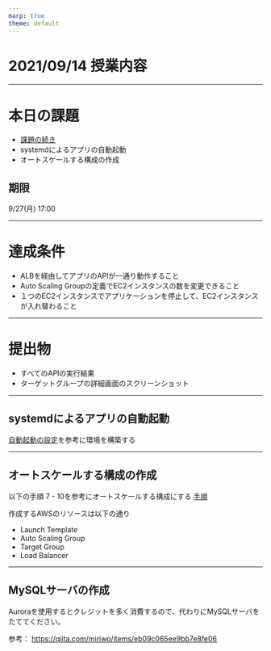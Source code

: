 ```yaml
---
marp: true
theme: default
---
```

# 2021/09/14 授業内容

---
# 本日の課題
* [課題の続き](../0615/README.md)
* systemdによるアプリの自動起動
* オートスケールする構成の作成

## 期限
9/27(月) 17:00

---
# 達成条件
* ALBを経由してアプリのAPIが一通り動作すること
* Auto Scaling Groupの定義でEC2インスタンスの数を変更できること
* １つのEC2インスタンスでアプリケーションを停止して、EC2インスタンスが入れ替わること

---
# 提出物
* すべてのAPIの実行結果
* ターゲットグループの詳細画面のスクリーンショット

---
## systemdによるアプリの自動起動
[自動起動の設定](../HowToBuildApp.md)を参考に環境を構築する

---
## オートスケールする構成の作成
  以下の手順 7 - 10を参考にオートスケールする構成にする
  [手順](https://github.com/cupperservice/aws-tutorial)

作成するAWSのリソースは以下の通り
* Launch Template
* Auto Scaling Group
* Target Group
* Load Balancer

---
## MySQLサーバの作成
Auroraを使用するとクレジットを多く消費するので、代わりにMySQLサーバをたててください。

参考：
https://qiita.com/miriwo/items/eb09c065ee9bb7e8fe06

